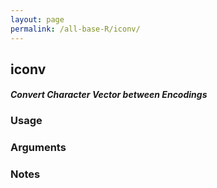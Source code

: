 ```yaml
---
layout: page
permalink: /all-base-R/iconv/
---
```


## __iconv__

#### _Convert Character Vector between Encodings_

### Usage

### Arguments

### Notes

